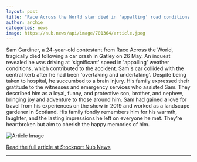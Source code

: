 ```yaml
---
layout: post
title: "Race Across the World star died in 'appalling' road conditions, inquest reveals"
author: archie
categories: news
image: https://nub.news/api/image/701364/article.jpeg
---
```

Sam Gardiner, a 24-year-old contestant from Race Across the World, tragically died following a car crash in Gatley on 26 May. An inquest revealed he was driving at 'significant' speed in 'appalling' weather conditions, which contributed to the accident. Sam's car collided with the central kerb after he had been 'overtaking and undertaking'. Despite being taken to hospital, he succumbed to a brain injury. His family expressed their gratitude to the witnesses and emergency services who assisted Sam. They described him as a loyal, funny, and protective son, brother, and nephew, bringing joy and adventure to those around him. Sam had gained a love for travel from his experiences on the show in 2019 and worked as a landscape gardener in Scotland. His family fondly remembers him for his warmth, laughter, and the lasting impressions he left on everyone he met. They’re heartbroken but aim to cherish the happy memories of him.

![Article Image](https://nub.news/api/image/701364/article.jpeg)

[Read the full article at Stockport Nub News](https://stockport.nub.news/news/local-news/race-across-the-world-star-died-in-appalling-road-conditions-inquest-reveals-275417)

---

